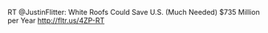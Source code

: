 <!--
id: 900719493
link: http://kevinisom.info/post/900719493/rt-justinflitter-white-roofs-could-save-u-s
slug: rt-justinflitter-white-roofs-could-save-u-s
date: Wed Aug 04 2010 13:56:19 GMT+1200 (NZST)
raw: {"blog_name":"kevinisom","id":900719493,"post_url":"http://kevinisom.info/post/900719493/rt-justinflitter-white-roofs-could-save-u-s","slug":"rt-justinflitter-white-roofs-could-save-u-s","type":"text","date":"2010-08-04 01:56:19 GMT","timestamp":1280886979,"state":"published","format":"html","reblog_key":"xOES5gX9","tags":[],"short_url":"http://tmblr.co/Zw68Yyrh_E5","highlighted":[],"feed_item":"http://twitter.com/kev_nz/statuses/20264615298","from_feed_id":"650289","note_count":0,"title":null,"body":"<p>RT @JustinFlitter: White Roofs Could Save U.S. (Much Needed) $735 Million per Year <a href=\"http://fltr.us/4ZP-RT\" target=\"_blank\">http://fltr.us/4ZP-RT</a></p>"}
publish: 2010-08-04
tags: 
title: null
-->


RT @JustinFlitter: White Roofs Could Save U.S. (Much Needed) \$735
Million per Year <http://fltr.us/4ZP-RT>


